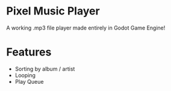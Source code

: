 # Pixel Music Player
A working .mp3 file player made entirely in Godot Game Engine!

# Features
- Sorting by album / artist
- Looping
- Play Queue
